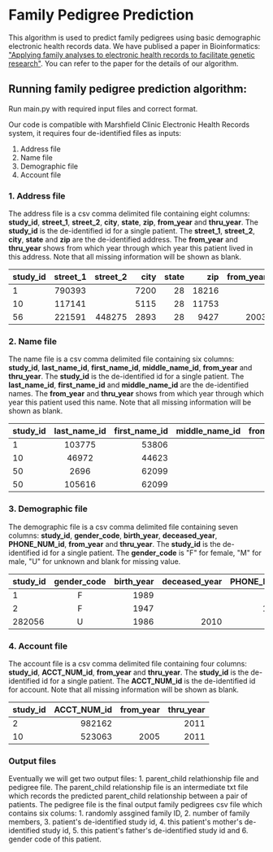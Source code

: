 # Family Pedigree Prediction

This algorithm is used to predict family pedigrees using basic demographic electronic health records data. We have publised a paper in Bioinformatics: ["Applying family analyses to electronic health
records to facilitate genetic research"](https://academic.oup.com/bioinformatics/article/34/4/635/4158031). You can refer to the paper for the details of our algorithm.


## Running family pedigree prediction algorithm:

Run main.py with required input files and correct format.

Our code is compatible with Marshfield Clinic Electronic Health Records system, it requires four de-identified files as inputs:
  1. Address file
  2. Name file
  3. Demographic file
  4. Account file

### 1. Address file

The address file is a csv comma delimited file containing eight columns: **study_id**, **street_1**, **street_2**, **city**, **state**, **zip**, **from_year** and **thru_year**. The **study_id** is the de-identified id for a single patient. The **street_1**, **street_2**, **city**, **state** and **zip** are the de-identified address. The **from_year** and **thru_year** shows from which year through which year this patient lived in this address. Note that all missing information will be shown as blank.


| study_id      | street_1      | street_2  | city   | state   | zip   | from_year   | thru_year   |
| ------------- |:-------------:| ---------:| ------:|--------:|------:|------------:|------------:|
| 1             | 790393        |           | 7200   | 28      | 18216 |             |             |
| 10            | 117141        |           | 5115   | 28      | 11753 |             | 2005        |
| 56            | 221591        | 448275    | 2893   | 28      | 9427  | 2003        | 2011        |


### 2. Name file

The name file is a csv comma delimited file containing six columns: **study_id**, **last_name_id**, **first_name_id**, **middle_name_id**, **from_year** and **thru_year**. The **study_id** is the de-identified id for a single patient. The **last_name_id**, **first_name_id** and **middle_name_id** are the de-identified names. The **from_year** and **thru_year** shows from which year through which year this patient used this name. Note that all missing information will be shown as blank.


| study_id | last_name_id   | first_name_id  | middle_name_id   | from_year   | thru_year   |
| ---------|:--------------:| --------------:| ----------------:|------------:|------------:|
| 1        | 103775         | 53806          |                  |             |             |
| 10       | 46972          | 44623          |                  | 2005        | 2011        |
| 50       | 2696           | 62099          |                  | 1997        | 2007        |
| 50       | 105616         | 62099          |                  |             | 1997        |


### 3. Demographic file

The demographic file is a csv comma delimited file containing seven columns: **study_id**, **gender_code**, **birth_year**, **deceased_year**, **PHONE_NUM_id**, **from_year** and **thru_year**. The **study_id** is the de-identified id for a single patient. The **gender_code** is "F" for female, "M" for male, "U" for unknown and blank for missing value.

| study_id | gender_code   | birth_year  | deceased_year   | PHONE_NUM_id   | from_year   | thru_year   |
| -------- |:-------------:| -----------:| ---------------:|---------------:|------------:|------------:|
| 1        | F             | 1989        |                 |                |             |             |
| 2        | F             | 1947        |                 | 134271         |             | 2011        |
| 282056   | U             | 1986        | 2010            |                |             |             |


### 4. Account file
 
The account file is a csv comma delimited file containing four columns: **study_id**, **ACCT_NUM_id**, **from_year** and **thru_year**. The **study_id** is the de-identified id for a single patient. The **ACCT_NUM_id** is the de-identified id for account. Note that all missing information will be shown as blank.

| study_id | ACCT_NUM_id   | from_year   | thru_year   |
| -------- |--------------:|------------:|------------:|
| 2        | 982162        |             | 2011        |
| 10       | 523063        | 2005        | 2011        |


### Output files

Eventually we will get two output files: 1. parent_child relathionship file and pedigree file.
The parent_child relationship file is an intermediate txt file which records the predicted parent_child relationship between a pair of patients. The pedigree file is the final output family pedigrees csv file which contains six colums: 1. randomly assgined family ID, 2. number of family members, 3. patient's de-identified study id, 4. this patient's mother's de-identified study id, 5. this patient's father's de-identified study id and 6. gender code of this patient.


